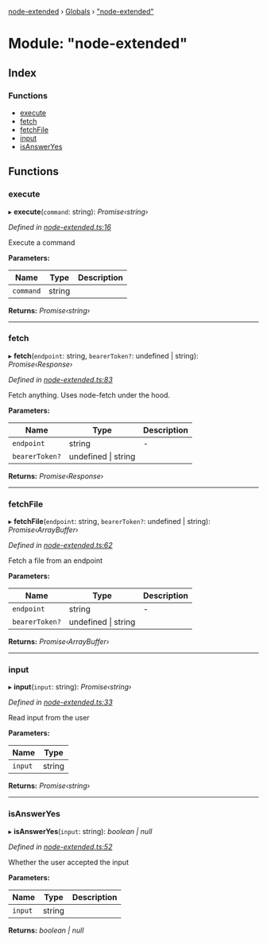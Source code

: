 [node-extended](../README.md) › [Globals](../globals.md) › ["node-extended"](_node_extended_.md)

# Module: "node-extended"

## Index

### Functions

* [execute](_node_extended_.md#execute)
* [fetch](_node_extended_.md#fetch)
* [fetchFile](_node_extended_.md#fetchfile)
* [input](_node_extended_.md#input)
* [isAnswerYes](_node_extended_.md#isansweryes)

## Functions

###  execute

▸ **execute**(`command`: string): *Promise‹string›*

*Defined in [node-extended.ts:16](https://github.com/Robbie-Cook/node-helper/blob/92db4fb/src/node-extended.ts#L16)*

Execute a command

**Parameters:**

Name | Type | Description |
------ | ------ | ------ |
`command` | string |   |

**Returns:** *Promise‹string›*

___

###  fetch

▸ **fetch**(`endpoint`: string, `bearerToken?`: undefined | string): *Promise‹Response›*

*Defined in [node-extended.ts:83](https://github.com/Robbie-Cook/node-helper/blob/92db4fb/src/node-extended.ts#L83)*

Fetch anything.
Uses node-fetch under the hood.

**Parameters:**

Name | Type | Description |
------ | ------ | ------ |
`endpoint` | string | - |
`bearerToken?` | undefined &#124; string |   |

**Returns:** *Promise‹Response›*

___

###  fetchFile

▸ **fetchFile**(`endpoint`: string, `bearerToken?`: undefined | string): *Promise‹ArrayBuffer›*

*Defined in [node-extended.ts:62](https://github.com/Robbie-Cook/node-helper/blob/92db4fb/src/node-extended.ts#L62)*

Fetch a file from an endpoint

**Parameters:**

Name | Type | Description |
------ | ------ | ------ |
`endpoint` | string | - |
`bearerToken?` | undefined &#124; string |   |

**Returns:** *Promise‹ArrayBuffer›*

___

###  input

▸ **input**(`input`: string): *Promise‹string›*

*Defined in [node-extended.ts:33](https://github.com/Robbie-Cook/node-helper/blob/92db4fb/src/node-extended.ts#L33)*

Read input from the user

**Parameters:**

Name | Type |
------ | ------ |
`input` | string |

**Returns:** *Promise‹string›*

___

###  isAnswerYes

▸ **isAnswerYes**(`input`: string): *boolean | null*

*Defined in [node-extended.ts:52](https://github.com/Robbie-Cook/node-helper/blob/92db4fb/src/node-extended.ts#L52)*

Whether the user accepted the input

**Parameters:**

Name | Type | Description |
------ | ------ | ------ |
`input` | string |   |

**Returns:** *boolean | null*
